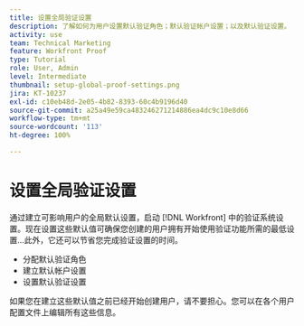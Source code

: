 ```yaml
---
title: 设置全局验证设置
description: 了解如何为用户设置默认验证角色；默认验证帐户设置；以及默认验证设置。
activity: use
team: Technical Marketing
feature: Workfront Proof
type: Tutorial
role: User, Admin
level: Intermediate
thumbnail: setup-global-proof-settings.png
jira: KT-10237
exl-id: c10eb48d-2e05-4b82-8393-60c4b9196d40
source-git-commit: a25a49e59ca483246271214886ea4dc9c10e8d66
workflow-type: tm+mt
source-wordcount: '113'
ht-degree: 100%

---
```


# 设置全局验证设置

通过建立可影响用户的全局默认设置，启动 [!DNL Workfront] 中的验证系统设置。现在设置这些默认值可确保您创建的用户拥有开始使用验证功能所需的最低设置...此外，它还可以节省您完成验证设置的时间。

* 分配默认验证角色
* 建立默认帐户设置
* 设置默认验证设置

如果您在建立这些默认值之前已经开始创建用户，请不要担心。您可以在各个用户配置文件上编辑所有这些信息。
